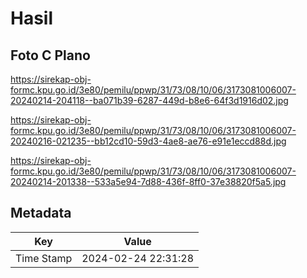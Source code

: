 # Hasil

## Foto C Plano

https://sirekap-obj-formc.kpu.go.id/3e80/pemilu/ppwp/31/73/08/10/06/3173081006007-20240214-204118--ba071b39-6287-449d-b8e6-64f3d1916d02.jpg

https://sirekap-obj-formc.kpu.go.id/3e80/pemilu/ppwp/31/73/08/10/06/3173081006007-20240216-021235--bb12cd10-59d3-4ae8-ae76-e91e1eccd88d.jpg

https://sirekap-obj-formc.kpu.go.id/3e80/pemilu/ppwp/31/73/08/10/06/3173081006007-20240214-201338--533a5e94-7d88-436f-8ff0-37e38820f5a5.jpg


## Metadata

| Key        | Value               |
| ---------- | ------------------- |
| Time Stamp | 2024-02-24 22:31:28 |



